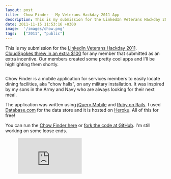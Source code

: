 ```yaml
---
layout: post
title:  Chow Finder - My Veterans Hackday 2011 App
description: This is my submission for the LinkedIn Veterans Hackday 2011 . CloudSpokes threw in an extra $100 for any member that submitted as an extra incentive. Our members created some pretty cool apps and Ill be highlighting them shortly. Chow Finder is a mobile application for services members to easily locate dining facilities, aka chow halls, on any military installation. It was inspired by my sons in the Army and Navy who are always looking for their next meal. The application was written using jQue
date: 2011-11-15 11:53:16 +0300
image:  '/images/chow.png'
tags:   ["2011", "public"]
---
```

<p>This is my submission for the <a href="http://veterans2011.linkedin.com/">LinkedIn Veterans Hackday 2011</a>. <a href="http://blog.cloudspokes.com/2011/11/veterans-hackday-2011-get-involved.html">CloudSpokes threw in an extra $100</a> for any member that submitted as an extra incentive. Our members created some pretty cool apps and I'll be highlighting them shortly.</p>
<p><img src="http://res.cloudinary.com/blog-jeffdouglas-com/image/upload/v1400327750/chow-finder1_etamho.png" alt="" ></p>
<p>Chow Finder is a mobile application for services members to easily locate dining facilities, aka "chow halls", on any military installation. It was inspired by my sons in the Army and Navy who are always looking for their next meal.</p>
<p>The application was written using <a href="http://jquerymobile.com/">jQuery Mobile</a> and <a href="http://rubyonrails.org/">Ruby on Rails</a>. I used <a href="http://database.com">Database.com</a> for the data store and it is hosted on <a href="http://www.heroku.com">Heroku</a>. All of this for free!</p>
<p>You can run the <a href="http://chow-finder.herokuapp.com">Chow Finder here</a> or <a href="https://github.com/jeffdonthemic/Chow-Finder">fork the code at GitHub</a>. I'm still working on some loose ends.</p>
<figure class="kg-card kg-embed-card"><iframe width="200" height="113" src="https://www.youtube.com/embed/eCyVbFne12Q?feature=oembed" frameborder="0" allow="accelerometer; autoplay; clipboard-write; encrypted-media; gyroscope; picture-in-picture" allowfullscreen></iframe></figure>
